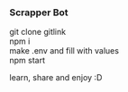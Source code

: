 ### Scrapper Bot

git clone gitlink <br>
npm i <br>
make .env and fill with values <br>
npm start <br>

learn, share and enjoy :D <br>
